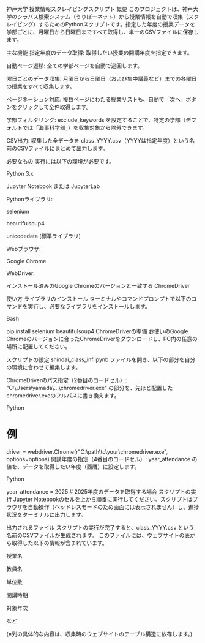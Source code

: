 神戸大学 授業情報スクレイピングスクリプト
概要
このプロジェクトは、神戸大学のシラバス検索システム（うりぼーネット）から授業情報を自動で収集（スクレイピング）するためのPythonスクリプトです。指定した年度の授業データを学部ごとに、月曜日から日曜日まですべて取得し、単一のCSVファイルに保存します。

主な機能
指定年度のデータ取得: 取得したい授業の開講年度を指定できます。

自動ページ遷移: 全ての学部ページを自動で巡回します。

曜日ごとのデータ収集: 月曜日から日曜日（および集中講義など）までの各曜日の授業をすべて収集します。

ページネーション対応: 複数ページにわたる授業リストも、自動で「次へ」ボタンをクリックして全件取得します。

学部フィルタリング: exclude_keywords を設定することで、特定の学部（デフォルトでは「海事科学部」）を収集対象から除外できます。

CSV出力: 収集した全データを class_YYYY.csv（YYYYは指定年度）という名前のCSVファイルにまとめて出力します。

必要なもの
実行には以下の環境が必要です。

Python 3.x

Jupyter Notebook または JupyterLab

Pythonライブラリ:

selenium

beautifulsoup4

unicodedata (標準ライブラリ)

Webブラウザ:

Google Chrome

WebDriver:

インストール済みのGoogle Chromeのバージョンと一致する ChromeDriver

使い方
ライブラリのインストール
ターミナルやコマンドプロンプトで以下のコマンドを実行し、必要なライブラリをインストールします。

Bash

pip install selenium beautifulsoup4
ChromeDriverの準備
お使いのGoogle Chromeのバージョンに合ったChromeDriverをダウンロードし、PC内の任意の場所に配置してください。

スクリプトの設定
shindai_class_inf.ipynb ファイルを開き、以下の部分を自分の環境に合わせて編集します。

ChromeDriverのパス指定（2番目のコードセル）:
"C:\\Users\\yamada\\...\\chromedriver.exe" の部分を、先ほど配置したchromedriver.exeのフルパスに書き換えます。

Python

# 例
driver = webdriver.Chrome(r"C:\\path\\to\\your\\chromedriver.exe", options=options)
開講年度の指定（4番目のコードセル）:
year_attendance の値を、データを取得したい年度（西暦）に設定します。

Python

year_attendance = 2025 # 2025年度のデータを取得する場合
スクリプトの実行
Jupyter Notebookのセルを上から順番に実行してください。スクリプトはブラウザを自動操作（ヘッドレスモードのため画面には表示されません）し、進捗状況をターミナルに出力します。

出力されるファイル
スクリプトの実行が完了すると、class_YYYY.csv という名前のCSVファイルが生成されます。 このファイルには、ウェブサイトの表から取得した以下の情報が含まれています。

授業名

教員名

単位数

開講時期

対象年次

など

(※列の具体的な内容は、収集時のウェブサイトのテーブル構造に依存します。)
